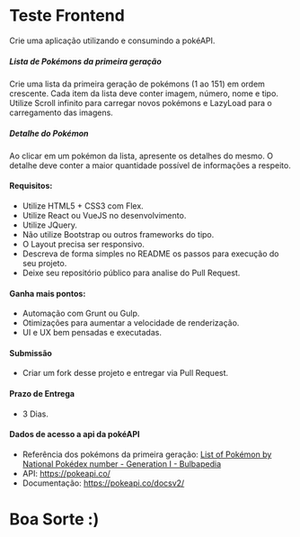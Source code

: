 # Teste Frontend
Crie uma aplicação utilizando e consumindo a pokéAPI.

##### Lista de Pokémons da primeira geração ###
Crie uma lista da primeira geração de pokémons (1 ao 151) em ordem crescente. Cada item da lista deve conter imagem, número, nome e tipo. 
Utilize Scroll infinito para carregar novos pokémons e LazyLoad para o carregamento das imagens.

##### Detalhe do Pokémon ###
Ao clicar em um pokémon da lista, apresente os detalhes do mesmo. O detalhe deve conter a maior quantidade possível de informações a respeito.

#### Requisitos:
 - Utilize HTML5 + CSS3 com Flex.
 - Utilize React ou VueJS no desenvolvimento.
 - Utilize JQuery.
 - Não utilize Bootstrap ou outros frameworks do tipo.
 - O Layout precisa ser responsivo.
 - Descreva de forma simples no README os passos para execução do seu projeto.
 - Deixe seu repositório público para analise do Pull Request.

#### Ganha mais pontos:
 - Automação com Grunt ou Gulp.
 - Otimizações para aumentar a velocidade de renderização.
 - UI e UX bem pensadas e executadas.
 
#### Submissão
 - Criar um fork desse projeto e entregar via Pull Request.

#### Prazo de Entrega
 - 3 Dias.

#### Dados de acesso a api da pokéAPI
 - Referência dos pokémons da primeira geração: [List of Pokémon by National Pokédex number - Generation I - Bulbapedia](https://bulbapedia.bulbagarden.net/wiki/List_of_Pok%C3%A9mon_by_National_Pok%C3%A9dex_number#List_of_Pok.C3.A9mon_by_National_Pok.C3.A9dex_number) 
 - API: https://pokeapi.co/
 - Documentação: https://pokeapi.co/docsv2/
 
# Boa Sorte :)
